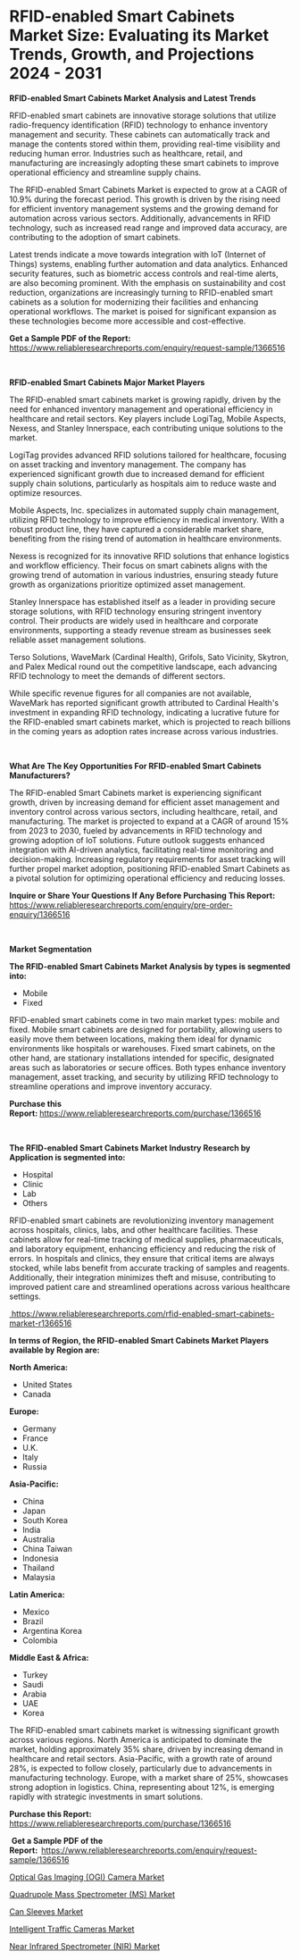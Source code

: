 <p><h1>RFID-enabled Smart Cabinets Market Size: Evaluating its Market Trends, Growth, and Projections 2024 - 2031</h1></p><p><strong>RFID-enabled Smart Cabinets Market Analysis and Latest Trends</strong></p>
<p><p>RFID-enabled smart cabinets are innovative storage solutions that utilize radio-frequency identification (RFID) technology to enhance inventory management and security. These cabinets can automatically track and manage the contents stored within them, providing real-time visibility and reducing human error. Industries such as healthcare, retail, and manufacturing are increasingly adopting these smart cabinets to improve operational efficiency and streamline supply chains.</p><p>The RFID-enabled Smart Cabinets Market is expected to grow at a CAGR of 10.9% during the forecast period. This growth is driven by the rising need for efficient inventory management systems and the growing demand for automation across various sectors. Additionally, advancements in RFID technology, such as increased read range and improved data accuracy, are contributing to the adoption of smart cabinets.</p><p>Latest trends indicate a move towards integration with IoT (Internet of Things) systems, enabling further automation and data analytics. Enhanced security features, such as biometric access controls and real-time alerts, are also becoming prominent. With the emphasis on sustainability and cost reduction, organizations are increasingly turning to RFID-enabled smart cabinets as a solution for modernizing their facilities and enhancing operational workflows. The market is poised for significant expansion as these technologies become more accessible and cost-effective.</p></p>
<p><strong>Get a Sample PDF of the Report:&nbsp;</strong> <a href="https://www.reliableresearchreports.com/enquiry/request-sample/1366516">https://www.reliableresearchreports.com/enquiry/request-sample/1366516</a></p>
<p>&nbsp;</p>
<p><strong>RFID-enabled Smart Cabinets Major Market Players</strong></p>
<p><p>The RFID-enabled smart cabinets market is growing rapidly, driven by the need for enhanced inventory management and operational efficiency in healthcare and retail sectors. Key players include LogiTag, Mobile Aspects, Nexess, and Stanley Innerspace, each contributing unique solutions to the market.</p><p>LogiTag provides advanced RFID solutions tailored for healthcare, focusing on asset tracking and inventory management. The company has experienced significant growth due to increased demand for efficient supply chain solutions, particularly as hospitals aim to reduce waste and optimize resources.</p><p>Mobile Aspects, Inc. specializes in automated supply chain management, utilizing RFID technology to improve efficiency in medical inventory. With a robust product line, they have captured a considerable market share, benefiting from the rising trend of automation in healthcare environments.</p><p>Nexess is recognized for its innovative RFID solutions that enhance logistics and workflow efficiency. Their focus on smart cabinets aligns with the growing trend of automation in various industries, ensuring steady future growth as organizations prioritize optimized asset management.</p><p>Stanley Innerspace has established itself as a leader in providing secure storage solutions, with RFID technology ensuring stringent inventory control. Their products are widely used in healthcare and corporate environments, supporting a steady revenue stream as businesses seek reliable asset management solutions.</p><p>Terso Solutions, WaveMark (Cardinal Health), Grifols, Sato Vicinity, Skytron, and Palex Medical round out the competitive landscape, each advancing RFID technology to meet the demands of different sectors. </p><p>While specific revenue figures for all companies are not available, WaveMark has reported significant growth attributed to Cardinal Health's investment in expanding RFID technology, indicating a lucrative future for the RFID-enabled smart cabinets market, which is projected to reach billions in the coming years as adoption rates increase across various industries.</p></p>
<p>&nbsp;</p>
<p><strong>What Are The Key Opportunities For RFID-enabled Smart Cabinets Manufacturers?</strong></p>
<p><p>The RFID-enabled Smart Cabinets market is experiencing significant growth, driven by increasing demand for efficient asset management and inventory control across various sectors, including healthcare, retail, and manufacturing. The market is projected to expand at a CAGR of around 15% from 2023 to 2030, fueled by advancements in RFID technology and growing adoption of IoT solutions. Future outlook suggests enhanced integration with AI-driven analytics, facilitating real-time monitoring and decision-making. Increasing regulatory requirements for asset tracking will further propel market adoption, positioning RFID-enabled Smart Cabinets as a pivotal solution for optimizing operational efficiency and reducing losses.</p></p>
<p><strong>Inquire or Share Your Questions If Any Before Purchasing This Report:</strong> <a href="https://www.reliableresearchreports.com/enquiry/pre-order-enquiry/1366516">https://www.reliableresearchreports.com/enquiry/pre-order-enquiry/1366516</a></p>
<p>&nbsp;</p>
<p><strong>Market Segmentation</strong></p>
<p><strong>The RFID-enabled Smart Cabinets Market Analysis by types is segmented into:</strong></p>
<p><ul><li>Mobile</li><li>Fixed</li></ul></p>
<p><p>RFID-enabled smart cabinets come in two main market types: mobile and fixed. Mobile smart cabinets are designed for portability, allowing users to easily move them between locations, making them ideal for dynamic environments like hospitals or warehouses. Fixed smart cabinets, on the other hand, are stationary installations intended for specific, designated areas such as laboratories or secure offices. Both types enhance inventory management, asset tracking, and security by utilizing RFID technology to streamline operations and improve inventory accuracy.</p></p>
<p><strong>Purchase this Report:&nbsp;</strong><a href="https://www.reliableresearchreports.com/purchase/1366516">https://www.reliableresearchreports.com/purchase/1366516</a></p>
<p>&nbsp;</p>
<p><strong>The RFID-enabled Smart Cabinets Market Industry Research by Application is segmented into:</strong></p>
<p><ul><li>Hospital</li><li>Clinic</li><li>Lab</li><li>Others</li></ul></p>
<p><p>RFID-enabled smart cabinets are revolutionizing inventory management across hospitals, clinics, labs, and other healthcare facilities. These cabinets allow for real-time tracking of medical supplies, pharmaceuticals, and laboratory equipment, enhancing efficiency and reducing the risk of errors. In hospitals and clinics, they ensure that critical items are always stocked, while labs benefit from accurate tracking of samples and reagents. Additionally, their integration minimizes theft and misuse, contributing to improved patient care and streamlined operations across various healthcare settings.</p></p>
<p><a href="https://www.reliableresearchreports.com/rfid-enabled-smart-cabinets-market-r1366516">&nbsp;https://www.reliableresearchreports.com/rfid-enabled-smart-cabinets-market-r1366516</a></p>
<p><strong>In terms of Region, the RFID-enabled Smart Cabinets Market Players available by Region are:</strong></p>
<p>
    <p> <strong> North America: </strong>
        <ul>
            <li>United States</li>
            <li>Canada</li>
        </ul>
        </p> 
    <p> <strong> Europe: </strong>
        <ul>
            <li>Germany</li>
            <li>France</li>
            <li>U.K.</li>
            <li>Italy</li>
            <li>Russia</li>
        </ul>
        </p> 
    <p> <strong> Asia-Pacific: </strong>
        <ul>
            <li>China</li>
            <li>Japan</li>
            <li>South Korea</li>
            <li>India</li>
            <li>Australia</li>
            <li>China Taiwan</li>
            <li>Indonesia</li>
            <li>Thailand</li>
            <li>Malaysia</li>
        </ul>
        </p> 
    <p> <strong> Latin America: </strong>
        <ul>
            <li>Mexico</li>
            <li>Brazil</li>
            <li>Argentina Korea</li>
            <li>Colombia</li>
        </ul>
        </p> 
    <p> <strong> Middle East & Africa: </strong>
        <ul>
            <li>Turkey</li>
            <li>Saudi</li>
            <li>Arabia</li>
            <li>UAE</li>
            <li>Korea</li>
        </ul>
    </p>
    </p>
<p><p>The RFID-enabled smart cabinets market is witnessing significant growth across various regions. North America is anticipated to dominate the market, holding approximately 35% share, driven by increasing demand in healthcare and retail sectors. Asia-Pacific, with a growth rate of around 28%, is expected to follow closely, particularly due to advancements in manufacturing technology. Europe, with a market share of 25%, showcases strong adoption in logistics. China, representing about 12%, is emerging rapidly with strategic investments in smart solutions.</p></p>
<p><strong>Purchase this Report: </strong><a href="https://www.reliableresearchreports.com/purchase/1366516">https://www.reliableresearchreports.com/purchase/1366516</a></p>
<p>&nbsp;<strong>Get a Sample PDF of the Report:&nbsp;&nbsp;</strong><a href="https://www.reliableresearchreports.com/enquiry/request-sample/1366516">https://www.reliableresearchreports.com/enquiry/request-sample/1366516</a></p>
<p><strong></strong></p>
<p><p><a href="https://issuu.com/reportprime-2/docs/optical-gas-imaging-ogi-camera-mark_76e95b9b683094">Optical Gas Imaging (OGI) Camera Market</a></p><p><a href="https://github.com/ygfu6u/Market-Research-Report-List-1/blob/main/quadrupole-mass-spectrometer-ms-market.md">Quadrupole Mass Spectrometer (MS) Market</a></p><p><a href="https://www.linkedin.com/pulse/strategic-roadmap-global-can-sleeves-market-insights-opportunities-0dahf?trackingId=og2P%2FJ1WQRuaUBlIWrbl2A%3D%3D">Can Sleeves Market</a></p><p><a href="https://issuu.com/reportprime-2/docs/intelligent-traffic-cameras-market-_cec734380c2ff3">Intelligent Traffic Cameras Market</a></p><p><a href="https://github.com/mahnoor2003/Market-Research-Report-List-6/blob/main/near-infrared-spectrometer-nir-market.md">Near Infrared Spectrometer (NIR) Market</a></p></p>